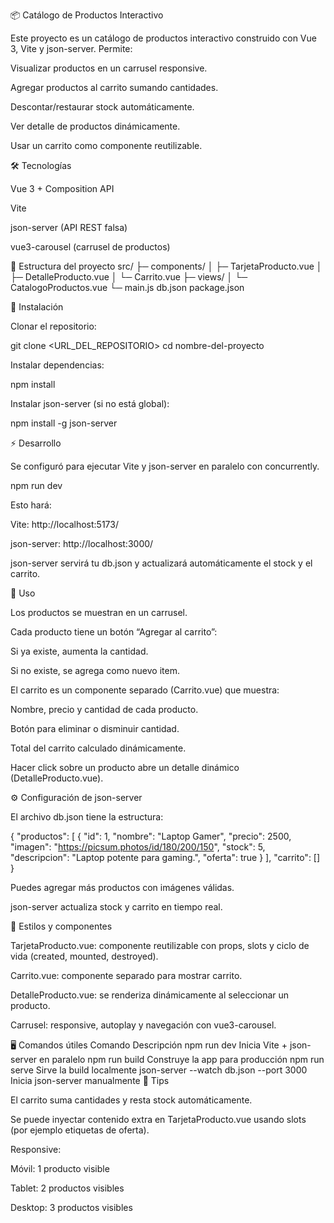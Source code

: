 📦 Catálogo de Productos Interactivo

Este proyecto es un catálogo de productos interactivo construido con Vue 3, Vite y json-server.
Permite:

Visualizar productos en un carrusel responsive.

Agregar productos al carrito sumando cantidades.

Descontar/restaurar stock automáticamente.

Ver detalle de productos dinámicamente.

Usar un carrito como componente reutilizable.

🛠 Tecnologías

Vue 3 + Composition API

Vite

json-server (API REST falsa)

vue3-carousel (carrusel de productos)

📁 Estructura del proyecto
src/
├─ components/
│  ├─ TarjetaProducto.vue
│  ├─ DetalleProducto.vue
│  └─ Carrito.vue
├─ views/
│  └─ CatalogoProductos.vue
└─ main.js
db.json
package.json

🚀 Instalación

Clonar el repositorio:

git clone <URL_DEL_REPOSITORIO>
cd nombre-del-proyecto


Instalar dependencias:

npm install


Instalar json-server (si no está global):

npm install -g json-server

⚡ Desarrollo

Se configuró para ejecutar Vite y json-server en paralelo con concurrently.

npm run dev


Esto hará:

Vite: http://localhost:5173/

json-server: http://localhost:3000/

json-server servirá tu db.json y actualizará automáticamente el stock y el carrito.

🛒 Uso

Los productos se muestran en un carrusel.

Cada producto tiene un botón “Agregar al carrito”:

Si ya existe, aumenta la cantidad.

Si no existe, se agrega como nuevo item.

El carrito es un componente separado (Carrito.vue) que muestra:

Nombre, precio y cantidad de cada producto.

Botón para eliminar o disminuir cantidad.

Total del carrito calculado dinámicamente.

Hacer click sobre un producto abre un detalle dinámico (DetalleProducto.vue).

⚙ Configuración de json-server

El archivo db.json tiene la estructura:

{
  "productos": [
    {
      "id": 1,
      "nombre": "Laptop Gamer",
      "precio": 2500,
      "imagen": "https://picsum.photos/id/180/200/150",
      "stock": 5,
      "descripcion": "Laptop potente para gaming.",
      "oferta": true
    }
  ],
  "carrito": []
}


Puedes agregar más productos con imágenes válidas.

json-server actualiza stock y carrito en tiempo real.

🎨 Estilos y componentes

TarjetaProducto.vue: componente reutilizable con props, slots y ciclo de vida (created, mounted, destroyed).

Carrito.vue: componente separado para mostrar carrito.

DetalleProducto.vue: se renderiza dinámicamente al seleccionar un producto.

Carrusel: responsive, autoplay y navegación con vue3-carousel.

🖥 Comandos útiles
Comando	Descripción
npm run dev	Inicia Vite + json-server en paralelo
npm run build	Construye la app para producción
npm run serve	Sirve la build localmente
json-server --watch db.json --port 3000	Inicia json-server manualmente
📌 Tips

El carrito suma cantidades y resta stock automáticamente.

Se puede inyectar contenido extra en TarjetaProducto.vue usando slots (por ejemplo etiquetas de oferta).

Responsive:

Móvil: 1 producto visible

Tablet: 2 productos visibles

Desktop: 3 productos visibles
